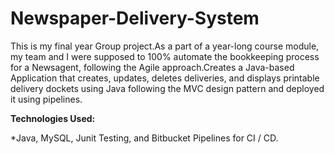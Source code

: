 # Newspaper-Delivery-System
This is my final year Group project.As a part of a year-long course module, my team and I were supposed to 100% automate the bookkeeping process for a Newsagent, following the Agile approach.Creates a Java-based Application that creates, updates, deletes deliveries, and displays printable delivery dockets using Java following the MVC design pattern and deployed it using pipelines.

**Technologies Used:** <br/>

*Java, MySQL, Junit Testing, and Bitbucket Pipelines for CI / CD.
